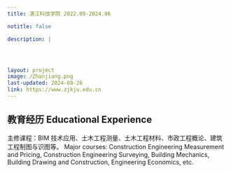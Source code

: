 ```yaml
---
title: 湛江科技学院 2022.09-2024.06

notitle: false

description: |




layout: project
image: /Zhanjiang.png
last-updated: 2024-08-26
link: https://www.zjkju.edu.cn
---
```


## 教育经历 Educational Experience

主修课程：BIM 技术应用、土木工程测量、土木工程材料、市政工程概论、建筑工程制图与识图等。
Major courses: Construction Engineering Measurement and Pricing, Construction Engineering Surveying, Building Mechanics, Building Drawing and Construction, Engineering Economics, etc.

